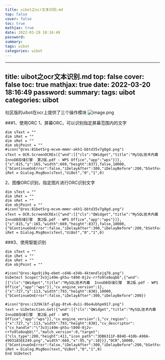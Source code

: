 ```yaml
---
title: uibot之ocr文本识别.md
top: false
cover: false
toc: true
mathjax: true
date: 2022-03-20 18:16:49
password:
summary:
tags: uibot
categories: uibot
---
```

---
title: uibot之ocr文本识别.md
top: false
cover: false
toc: true
mathjax: true
date: 2022-03-20 18:16:49
password:
summary:
tags: uibot
categories: uibot
---
社区版的uibot在ocr上提供了三个操作模块
![image.png](https://upload-images.jianshu.io/upload_images/13965490-5af43262b32c3b9f.png?imageMogr2/auto-orient/strip%7CimageView2/2/w/1240)

###1、使用ORC
1、屏幕ORC，可以识别指定屏幕范围内的文字
~~~
dim sText = ""
dim iRet = ""
dim sRet = ""
dim objPoint = ""
#icon("@res:81bet5rg-mcvm-mmmr-okh1-bbtd35v7g8gd.png")
sText = OCR.ScreenOCREx({"wnd":[{"cls":"QWidget","title":"MySQL技术内幕  InnoDB存储引擎  第2版.pdf - WPS Office","app":"wps"}]},{"x":815,"y":165,"width":669,"height":837},false,10000,{"bContinueOnError":false,"iDelayAfter":300,"iDelayBefore":200,"bSetForeground":true})
iRet = Dialog.MsgBox(sText,"UiBot","0","1",0)

~~~

2、图像ORC识别，指定图片进行ORC识别文字

~~~
dim sText = ""
dim iRet = ""
dim sRet = ""
dim objPoint = ""
#icon("@res:81bet5rg-mcvm-mmmr-okh1-bbtd35v7g8gd.png")
sText = OCR.ScreenOCREx({"wnd":[{"cls":"QWidget","title":"MySQL技术内幕  InnoDB存储引擎  第2版.pdf - WPS Office","app":"wps"}]},{"x":815,"y":165,"width":669,"height":837},false,10000,{"bContinueOnError":false,"iDelayAfter":300,"iDelayBefore":200,"bSetForeground":true})
iRet = Dialog.MsgBox(sText,"UiBot","0","1",0)

~~~
###3、使用智能识别
~~~
dim sText = ""
dim iRet = ""
dim sRet = ""
dim objPoint = ""

#icon("@res:4go9ji9q-ebmt-cd46-e34b-4ktmndlejq78.png")
UiDetect Scope("3v3ji49m-gh5u-t890-0j2v-rrfo9lo8oqbb",{"wnd":[{"cls":"QWidget","title":"MySQL技术内幕  InnoDB存储引擎  第2版.pdf - WPS Office","app":"wps"}],"cv_engine_version":1},{"x":727,"y":113,"width":793,"height":830},10000,{"bContinueOnError":false,"iDelayAfter":300,"iDelayBefore":200})

#icon("@res:c329klbf-glgg-8tv6-du1i-8bo4ubhpm917.png")
text = UiDetection.Get({"wnd":[{"cls":"QWidget","title":"MySQL技术内幕  InnoDB存储引擎  第2版.pdf - WPS Office","app":"wps"}],"cv_engine_version":1,"cv_region":{"x":727,"y":113,"width":793,"height":830},"cv_descriptor":{"cv_handle":"\"3v3ji49m-gh5u-t890-0j2v-rrfo9lo8oqbb\"","match_version":0,"target":{"cls_type":200,"height":411,"icon_path":"3DB6311F-B84D-410b-A90A-49931A5EE249.png","width":660,"x":95,"y":10}}},"OCR",10000,{"bContinueOnError":false,"iDelayAfter":300,"iDelayBefore":200,"bSetForeground":true})
iRet = Dialog.MsgBox(text,"UiBot","0","1",0)
End UiDetect


~~~
